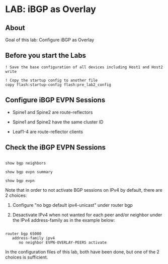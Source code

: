 # LAB: iBGP as Overlay

## About

Goal of this lab: Configure iBGP as Overlay

## Before you start the Labs


```cli
! Save the base configuration of all devices including Host1 and Host2
write

! Copy the startup config to another file
copy flash:startup-config flash:pre_lab2_config
```

## Configure iBGP EVPN Sessions

- Spine1 and Spine2 are route-reflectors

- Spine1 and Spine2 have the same cluster ID

- Leaf1-4 are route-reflector clients

## Check the iBGP EVPN Sessions

```cli

show bgp neighbors

show bgp evpn summary

show bgp evpn

```

Note that in order to not activate BGP sessions on IPv4 by default, there are 2 choices:

1. Configure "no bgp default ipv4-unicast" under router bgp

2. Desactivate IPv4 when not wanted for each peer and/or neighbor under the IPv4 address-family as in the example below:

```cli

router bgp 65000
   address-family ipv4
      no neighbor EVPN-OVERLAY-PEERS activate

```

In the configuration files of this lab, both have been done, but one of the 2 choices is sufficient.
